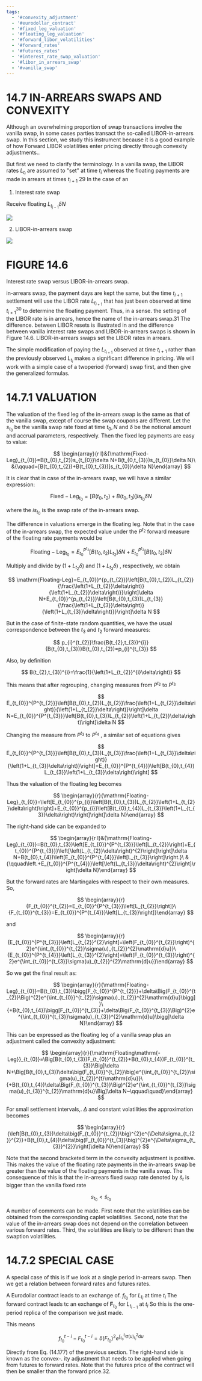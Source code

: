 ```yaml
---
tags:
  - '#convexity_adjustment'
  - '#eurodollar_contract'
  - '#fixed_leg_valuation'
  - '#floating_leg_valuation'
  - '#forward_libor_volatilities'
  - '#forward_rates'
  - '#futures_rates'
  - '#interest_rate_swap_valuation'
  - '#libor_in_arrears_swap'
  - '#vanilla_swap'
---
```

# 14.7 IN-ARREARS SWAPS AND CONVEXITY  

Although an overwhelming proportion of swap transactions involve the vanilla swap, in some cases parties transact the so-called LIBOR-in-arrears swap. In this section, we study this instrument because it is a good example of how Forward LIBOR volatilities enter pricing directly through convexity adjustments..  

But first we need to clarify the terminology. In a vanilla swap, the LIBOR rates $L_{t_{i}}$ are assumed to "set" at time $t_{i}$ whereas the floating payments are made in arrears at times $t_{i+1}$ 29 In the case of an  

1. Interest rate swap  

Receive floating $L_{t_{j-1}}\delta N$  

![](47f21fa2ba5a7ce6909e7220892ba325ee2886d8134478484f2a3eb24d33bb9a.jpg)  

2. LIBOR-in-arrears swap  

![](fcf00aac26894f00f5a19ec0d422bd3183acd662fbd57e458f10ed54ba01a936.jpg)  

# FIGURE 14.6  

Interest rate swap versus LIBOR-in-arrears swap.  

in-arrears swap, the payment days are kept the same, but the time $t_{i+1}$ settlement will use the LIBOR rate $L_{t_{i+1}}$ that has just been observed at time ${t_{i+1}}^{30}$ to determine the floating payment. Thus, in a sense. the setting of the LIBOR rate is in arrears, hence the name of the in-arrears swap.31 The difference. between LIBOR resets is illustrated in and the difference between vanilla interest rate swaps and LIBOR-in-arrears swaps is shown in Figure 14.6. LIBOR-in-arrears swaps set the LIBOR rates in arrears.  

The simple modification of paying the $L_{t_{i+1}}$ observed at time $t_{i+1}$ rather than the previously observed $L_{t_{i}}$ makes a significant difference in pricing. We will work with a simple case of a twoperiod (forward) swap first, and then give the generalized formulas.  

# 14.7.1 VALUATION  

The valuation of the fixed leg of the in-arrears swap is the same as that of the vanilla swap, except of course the swap coupons are different. Let the $s_{t_{0}}$ be the vanilla swap rate fixed at time $t_{0},N$ and $\delta$ be the notional amount and accrual parameters, respectively. Then the fixed leg payments are easy to value:  

$$
\begin{array}{r l}&{\mathrm{Fixed-Leg}_{t_{0}}=B(t_{0},t_{2})s_{t_{0}}\delta N+B(t_{0,t_{3}})s_{t_{0}}\delta N}\ &{\qquad=[B(t_{0},t_{2})+B(t_{0},t_{3})]s_{t_{0}}\delta N}\end{array}
$$  

It is clear that in case of the in-arrears swap, we will have a similar expression:  

$$
\mathrm{Fixed-Leg}_{t_{0}}=[B(t_{0},t_{2})+B(t_{0},t_{3})]i s_{t_{0}}\delta N
$$  

where the $i s_{t_{0}}$ is the swap rate of the in-arrears swap.  

The difference in valuations emerge in the floating leg. Note that in the case of the in-arrears swap, the expected value under the $P^{t_{2}}$ forward measure of the floating rate payments would be  

$$
\mathrm{Floating-Leg}_{t_{0}}={E}_{t_{0}}^{P^{t_{2}}}[B(t_{0},t_{2})L_{t_{2}}]\delta N+{E}_{t_{0}}^{P^{t_{2}}}[B(t_{0},t_{3}]\delta N
$$  

Multiply and divide by $(1+L_{t_{2}}\delta)$ and $(1+L_{t_{3}}\delta)$ , respectively, we obtain  

$$
\mathrm{Floating-Leg}=E_{t_{0}}^{p_{t_{2}}}\left[B(t_{0},t_{2})L_{t_{2}}{\frac{\left(1+L_{t_{2}}\delta\right)}{\left(1+L_{t_{2}}\delta\right)}}\right]\delta N+E_{t_{0}}^{p_{t_{2}}}\left[B(t_{0},t_{3})L_{t_{3}}{\frac{\left(1+L_{t_{3}}\delta\right)}{\left(1+L_{t_{3}}\delta\right)}}\right]\delta N
$$  

But in the case of finite-state random quantities, we have the usual correspondence between the $t_{3}$ and $t_{2}$ forward measures:  

$$
p_{i}^{t_{2}}\frac{B(t_{2},t_{3})^{i}}{B(t_{0},t_{3})}B(t_{0},t_{2})=p_{i}^{t_{3}}
$$  

Also, by definition  

$$
B(t_{2},t_{3})^{i}=\frac{1}{\left(1+L_{t_{2}}^{i}\delta\right)}
$$  

This means that after regrouping, changing measures from $P^{t_{2}}$ to $P^{t_{3}}$  

$$
E_{t_{0}}^{P^{t_{2}}}\left[B(t_{0},t_{2})L_{t_{2}}\frac{\left(1+L_{t_{2}}\delta\right)}{\left(1+L_{t_{2}}\delta\right)}\right]\delta N=E_{t_{0}}^{P^{t_{3}}}\left[B(t_{0},t_{3})L_{t_{2}}\left(1+L_{t_{2}}\delta\right)\right]\delta N
$$  

Changing the measure from $P^{t_{3}}$ to $P^{t_{4}}$ , a similar set of equations gives  

$$
E_{t_{0}}^{P^{t_{3}}}\left[B(t_{0},t_{3})L_{t_{3}}\frac{\left(1+L_{t_{3}}\delta\right)}{\left(1+L_{t_{3}}\delta\right)}\right]=E_{t_{0}}^{P^{t_{4}}}\left[B(t_{0},t_{4})L_{t_{3}}\left(1+L_{t_{3}}\delta\right)\right]
$$  

Thus the valuation of the floating leg becomes  

$$
\begin{array}{r}{\mathrm{Floating-Leg}_{t_{0}}=\left[E_{t_{0}}^{p_{i}}\left[B(t_{0},t_{3})L_{t_{2}}\left(1+L_{t_{2}}\delta\right)\right]+E_{t_{0}}^{p_{i}}\left[B(t_{0},t_{4})L_{t_{3}}\left(1+L_{t_{3}}\delta\right)\right]\right]\delta N}\end{array}
$$  

The right-hand side can be expanded to  

$$
\begin{array}{r l}&{\mathrm{Floating-Leg}_{t_{0}}=B(t_{0},t_{3})\left[E_{t_{0}}^{P^{t_{3}}}\left[L_{t_{2}}\right]+E_{t_{0}}^{P^{t_{3}}}\left[\left(L_{t_{2}}\delta\right)^{2}\right]\right]\delta N+B(t_{0},t_{4})\left[E_{t_{0}}^{P^{t_{4}}}\left[L_{t_{3}}\right]\right.}\ &{\qquad\left.+E_{t_{0}}^{P^{t_{4}}}\left[\left(L_{t_{3}}\delta\right)^{2}\right]\right]\delta N}\end{array}
$$  

But the forward rates are Martingales with respect to their own measures. So,  

$$
\begin{array}{r}{F_{t_{0}}^{t_{2}}=E_{t_{0}}^{P^{t_{3}}}\left[L_{t_{2}}\right]}\ {F_{t_{0}}^{t_{3}}=E_{t_{0}}^{P^{t_{4}}}\left[L_{t_{3}}\right]}\end{array}
$$  

and  

$$
\begin{array}{r}{E_{t_{0}}^{P^{t_{3}}}\left[L_{t_{2}}^{2}\right]=\left(F_{t_{0}}^{t_{2}}\right)^{2}e^{\int_{t_{0}}^{t_{2}}\sigma(u)_{t_{2}}^{2}\mathrm{d}u}}\ {E_{t_{0}}^{P^{t_{4}}}\left[L_{t_{3}}^{2}\right]=\left(F_{t_{0}}^{t_{3}}\right)^{2}e^{\int_{t_{0}}^{t_{3}}\sigma(u)_{t_{2}}^{2}\mathrm{d}u}}\end{array}
$$  

So we get the final result as:  

$$
\begin{array}{r}{\mathrm{Floating-Leg}_{t_{0}}=B(t_{0},t_{3})\bigg[F_{t_{0}}^{P^{t_{2}}}+\delta\Big(F_{t_{0}}^{t_{2}}\Big)^{2}e^{\int_{t_{0}}^{t_{2}}\sigma(u)_{t_{2}}^{2}\mathrm{d}u}\bigg]}\ {+B(t_{0},t_{4})\bigg[F_{t_{0}}^{t_{3}}+\delta\Big(F_{t_{0}}^{t_{3}}\Big)^{2}e^{\int_{t_{0}}^{t_{3}}\sigma(u)_{t_{3}}^{2}\mathrm{d}u}\bigg]\delta N}\end{array}
$$  

This can be expressed as the floating leg of a vanilla swap plus an adjustment called the convexity adjustment:  

$$
\begin{array}{r}{\mathrm{Floating\mathrm{-Leg}}_{t_{0}}=\Big[B(t_{0},t_{3})F_{t_{0}}^{t_{2}}+B(t_{0},t_{4})F_{t_{0}}^{t_{3}}\Big]\delta N+\Big[B(t_{0},t_{3})\delta\big(F_{t_{0}}^{t_{2}}\big)e^{\int_{t_{0}}^{t_{2}}\sigma(u)_{t_{2}}^{t}\mathrm{d}u}}\ {+B(t_{0},t_{4})\delta\Big(F_{t_{0}}^{t_{3}}\Big)^{2}e^{\int_{t_{0}}^{t_{3}}\sigma(u)_{t_{3}}^{t_{2}}\mathrm{d}u}\Big]\delta N~\qquad\quad}\end{array}
$$  

For small settlement intervals,. $\Delta$ and constant volatilities the approximation becomes  

$$
\begin{array}{r}{\left[B(t_{0},t_{3})\delta\big(F_{t_{0}}^{t_{2}}\big)^{2}e^{\Delta\sigma_{t_{2}}^{2}}+B(t_{0},t_{4})\delta\big(F_{t_{0}}^{t_{3}}\big)^{2}e^{\Delta\sigma_{t_{3}}^{2}}\right]\delta N}\end{array}
$$  

Note that the second bracketed term in the convexity adjustment is positive. This makes the value of the floating rate payments in the in-arrears swap be greater than the value of the floating payments in the vanilla swap. The consequence of this is that the in-arrears fixed swap rate denoted by $\tilde{s}_{t}$ is bigger than the vanilla fixed rate  

$$
s_{t_{0}}<\tilde{s}_{t_{0}}
$$  

A number of comments can be made. First note that the volatilities can be obtained from the corresponding caplet volatilities. Second, note that the value of the in-arrears swap does not depend on the correlation between various forward rates. Third, the volatilities are likely to be different than the swaption volatilities.  

# 14.7.2 SPECIAL CASE  

A special case of this is if we look at a single period in-arrears swap. Then we get a relation between forward rates and futures rates.  

A Eurodollar contract leads to an exchange of. $f_{t_{0}}$ for $L_{t_{i}}$ at time $t_{i}$ The forward contract leads tc an exchange of $\boldsymbol{F}_{t_{0}}$ for $L_{t_{i-1}}$ at $t_{i}$ So this is the one-period replica of the comparison we just made.  

This means  

$$
f_{t_{0}}^{t-i}-F_{t_{0}}^{t-i}=\delta\big(F_{t_{0}}\big)^{2}e^{\int_{t_{0}}^{t_{i}}\sigma(u)_{t_{i}}^{2}\mathrm{d}u}
$$  

Directly from Eq. (14.177) of the previous section. The right-hand side is known as the convex-. ity adjustment that needs to be applied when going from futures to forward rates. Note that the futures price of the contract will then be smaller than the forward price.32.  
